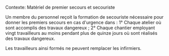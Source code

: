 Contexte: Matériel de premier secours et secouriste

Un membre du personnel reçoit la formation de secouriste nécessaire pour donner les premiers secours en cas d'urgence dans : 1° Chaque atelier où sont accomplis des travaux dangereux ; 2° Chaque chantier employant vingt travailleurs au moins pendant plus de quinze jours où sont réalisés des travaux dangereux.

Les travailleurs ainsi formés ne peuvent remplacer les infirmiers.